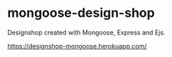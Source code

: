 # mongoose-design-shop

Designshop created with Mongoose, Express and Ejs.

https://designshop-mongoose.herokuapp.com/

